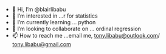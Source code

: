 - 👋 Hi, I’m @blairlibabu
- 👀 I’m interested in ...r for statistics
- 🌱 I’m currently learning ... python
- 💞️ I’m looking to collaborate on ... ordinal regression
- 📫 How to reach me ...email me, tony.libabu@outlook.com/ tony.libabu@gmail.com
<!---
blairlibabu/blairlibabu is a ✨ special ✨ repository because its `README.md` (this file) appears on your GitHub profile.
You can click the Preview link to take a look at your changes.
--->
